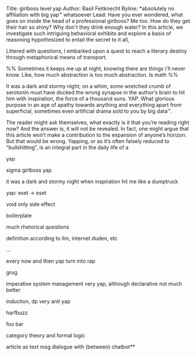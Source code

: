 
Title: girlboss level yap
Author: Basil Feitknecht
Byline: \*absolutely no affiliation with big yap™ whatsoever
Lead:
Have you ever wondered, what goes on inside the head of a professional girlboss? Me too. How do they get their hair so shiny? Why don't they drink enough water? In this article, we investigate such intriguing behavioral exhibits and explore a basis of reasoning hypothesized to entail the secret to it all, 

Littered with questions, I embarked upon a quest to reach a literary destiny through metaphorical means of transport.

%% Sometimes it keeps me up at night, knowing there are things i'll never know. Like, how much abstraction is too much abstraction. Is math %%


It was a dark and stormy night; on a whim, some wretched crumb of serotonin must have docked the wrong synapse in the author’s brain to hit him with inspiration, the force of a thousand suns. YAP. What glorious purpose in an age of apathy towards anything and everything apart from superficial, sometimes even artificial drama sold to you by big data™.

  

The reader might ask themselves, what exactly is it that you’re reading right now? And the answer is, it will not be revealed. In fact, one might argue that this article won’t make a contribution to the expansion of anyone’s horizon. But that would be wrong. Yapping, or as it’s often falsely reduced to “bullshitting”, is an integral part in the daily life of a 

  

  
  

yap

  

sigma girlboss yap

  

it was a dark and stormy night when inspiration hit me like a dumptruck

  

yap: eset -> eset

  

void only side effect

  

boilerplate

  

much rhetorical questions

  

definition according to llm, internet duden, etc

  

…

  

every now and then yap turn into rap

  
  
  
  
  
  

grug

  

imperative system management very yap, although declarative not much better

induction, dp very anti yap

  

harfbuzz

foo bar

  

category theory and formal logic

  
  
  
  
  
  
  
  
  
  
  
  
  
  
  

article as text msg dialogue with (between) chatbot**